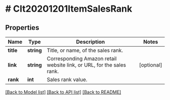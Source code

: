 # # CIt20201201ItemSalesRank

## Properties

Name | Type | Description | Notes
------------ | ------------- | ------------- | -------------
**title** | **string** | Title, or name, of the sales rank. |
**link** | **string** | Corresponding Amazon retail website link, or URL, for the sales rank. | [optional]
**rank** | **int** | Sales rank value. |

[[Back to Model list]](../../README.md#models) [[Back to API list]](../../README.md#endpoints) [[Back to README]](../../README.md)
